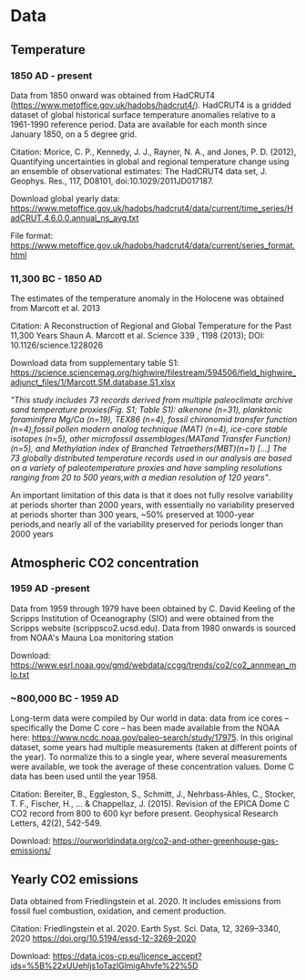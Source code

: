 # Data


## Temperature

### 1850 AD - present

Data from 1850 onward was obtained from HadCRUT4 (https://www.metoffice.gov.uk/hadobs/hadcrut4/). HadCRUT4 is a gridded dataset of global historical surface temperature anomalies relative to a 1961-1990 reference period. Data are available for each month since January 1850, on a 5 degree grid.

Citation: Morice, C. P., Kennedy, J. J., Rayner, N. A., and Jones, P. D. (2012), Quantifying uncertainties in global and regional temperature change using an ensemble of observational estimates: The HadCRUT4 data set, J. Geophys. Res., 117, D08101, doi:10.1029/2011JD017187. 

Download global yearly data: https://www.metoffice.gov.uk/hadobs/hadcrut4/data/current/time_series/HadCRUT.4.6.0.0.annual_ns_avg.txt

File format: https://www.metoffice.gov.uk/hadobs/hadcrut4/data/current/series_format.html

### 11,300 BC - 1850 AD

The estimates of the temperature anomaly in the Holocene was obtained from Marcott et al. 2013

Citation: A Reconstruction of Regional and Global Temperature for the Past 11,300 Years Shaun A. Marcott et al. Science 339 , 1198 (2013); DOI: 10.1126/science.1228026

Download data from supplementary table S1: https://science.sciencemag.org/highwire/filestream/594506/field_highwire_adjunct_files/1/Marcott.SM.database.S1.xlsx

*"This study includes 73 records derived from multiple paleoclimate archive sand temperature proxies(Fig. S1; Table S1): alkenone (n=31), planktonic foraminifera Mg/Ca (n=19), TEX86 (n=4), fossil chironomid transfer function (n=4),fossil pollen modern analog technique (MAT) (n=4), ice-core stable isotopes (n=5), other microfossil assemblages(MATand Transfer Function)(n=5), and Methylation index of Branched Tetraethers(MBT)(n=1) \[...\] The 73 globally distributed temperature records used in our analysis are based on a variety of paleotemperature proxies and have sampling resolutions ranging from 20 to 500 years,with a median resolution of 120 years"*.

An important limitation of this data is that it does not fully resolve variability at periods shorter than 2000 years, with essentially no variability preserved at periods shorter than 300 years, ~50% preserved at 1000-year periods,and nearly all of the variability preserved for periods longer than 2000 years

## Atmospheric CO2 concentration

### 1959 AD -present

Data from 1959 through 1979 have been obtained by C. David Keeling of the Scripps Institution of Oceanography (SIO) and were obtained from the Scripps website (scrippsco2.ucsd.edu). Data from 1980 onwards is sourced from NOAA's Mauna Loa monitoring station

Download: https://www.esrl.noaa.gov/gmd/webdata/ccgg/trends/co2/co2_annmean_mlo.txt

### ~800,000 BC - 1959 AD

Long-term data were compiled by Our world in data: data from ice cores – specifically the Dome C core – has been made available from the NOAA here: https://www.ncdc.noaa.gov/paleo-search/study/17975. In this original dataset, some years had multiple measurements (taken at different points of the year). To normalize this to a single year, where several measurements were available, we took the average of these concentration values. Dome C data has been used until the year 1958.

Citation: Bereiter, B., Eggleston, S., Schmitt, J., Nehrbass‐Ahles, C., Stocker, T. F., Fischer, H., ... & Chappellaz, J. (2015). Revision of the EPICA Dome C CO2 record from 800 to 600 kyr before present. Geophysical Research Letters, 42(2), 542-549.

Download: https://ourworldindata.org/co2-and-other-greenhouse-gas-emissions/

## Yearly CO2 emissions

Data obtained from Friedlingstein et al. 2020. It includes emissions from fossil fuel combustion, oxidation, and cement production. 

Citation: Friedlingstein et al. 2020. Earth Syst. Sci. Data, 12, 3269–3340, 2020 https://doi.org/10.5194/essd-12-3269-2020

Download: https://data.icos-cp.eu/licence_accept?ids=%5B%22xUUehljs1oTazlGlmigAhvfe%22%5D
